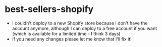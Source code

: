 # best-sellers-shopify

- I couldn't deploy to a new Shopify store because I don't have the account anymore, although I can deploy to a free account if you want (which is available for a limited time - I think 3 days)
- If you need any changes please let me know that I'll fix it!
